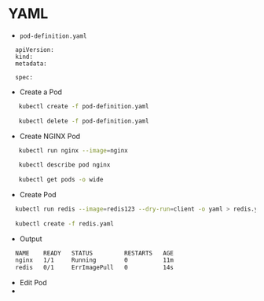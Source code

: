 # YAML

- `pod-definition.yaml`
```
  apiVersion:
  kind:
  metadata:
  
  spec:
```
- Create a Pod
```bash
   kubectl create -f pod-definition.yaml
   
   kubectl delete -f pod-definition.yaml
```

- Create NGINX Pod
```bash
   kubectl run nginx --image=nginx
   
   kubectl describe pod nginx
   
   kubectl get pods -o wide
```
- Create Pod 
```bash
  kubectl run redis --image=redis123 --dry-run=client -o yaml > redis.yaml
  
  kubectl create -f redis.yaml
```
- Output
```bash
  NAME    READY   STATUS         RESTARTS   AGE
  nginx   1/1     Running        0          11m
  redis   0/1     ErrImagePull   0          14s
```

- Edit Pod
- 